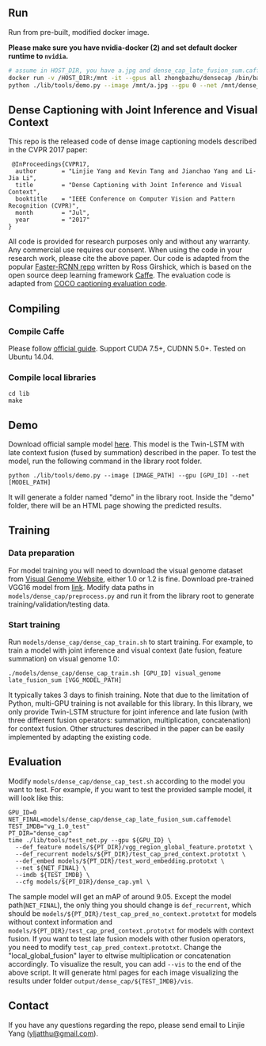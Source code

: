 ## Run

Run from pre-built, modified docker image.

**Please make sure you have nvidia-docker (2) and set default docker runtime to `nvidia`.**

```bash
# assume in HOST_DIR, you have a.jpg and dense_cap_late_fusion_sum.caffemodel
docker run -v /HOST_DIR:/mnt -it --gpus all zhongbazhu/densecap /bin/bash
python ./lib/tools/demo.py --image /mnt/a.jpg --gpu 0 --net /mnt/dense_cap_late_fusion_sum.caffemodel
```




## Dense Captioning with Joint Inference and Visual Context ##
This repo is the released code of dense image captioning models described in the CVPR 2017 paper:
```
 @InProceedings{CVPR17,
  author       = "Linjie Yang and Kevin Tang and Jianchao Yang and Li-Jia Li",
  title        = "Dense Captioning with Joint Inference and Visual Context",
  booktitle    = "IEEE Conference on Computer Vision and Pattern Recognition (CVPR)",
  month        = "Jul",
  year         = "2017"
}
```
All code is provided for research purposes only and without any warranty. Any commercial use requires our consent. When using the code in your research work, please cite the above paper.
Our code is adapted from the popular [Faster-RCNN repo](https://github.com/rbgirshick/py-faster-rcnn) written by Ross Girshick, which is based on the open source deep learning framework [Caffe](http://caffe.berkeleyvision.org/). The evaluation code is adapted from [COCO captioning evaluation code](https://github.com/tylin/coco-caption).


## Compiling ##

### Compile Caffe ###
Please follow [official guide](http://caffe.berkeleyvision.org/). Support CUDA 7.5+, CUDNN 5.0+. Tested on Ubuntu 14.04.
### Compile local libraries ###
```
cd lib
make
```
## Demo ##
Download official sample model [here](https://www.dropbox.com/s/9h57qtt7la5rc2m/dense_cap_late_fusion_sum.caffemodel?dl=0). This model is the Twin-LSTM with late context fusion (fused by summation) described in the paper. 
To test the model, run the following command in the library root folder.
```
python ./lib/tools/demo.py --image [IMAGE_PATH] --gpu [GPU_ID] --net [MODEL_PATH]
```
It will generate a folder named "demo" in the library root. Inside the "demo" folder, there will be an HTML page showing the predicted results.
## Training ##
### Data preparation ###
For model training you will need to download the visual genome dataset from [Visual Genome Website](http://visualgenome.org/api/v0/api_home.html), either 1.0 or 1.2 is fine.
Download pre-trained VGG16 model from [link](http://www.robots.ox.ac.uk/~vgg/software/very_deep/caffe/VGG_ILSVRC_16_layers.caffemodel).
Modify data paths in `models/dense_cap/preprocess.py` and run it from the library root to generate training/validation/testing data.

### Start training ###
Run `models/dense_cap/dense_cap_train.sh` to start training. For example, to train a model with joint inference and visual context (late fusion, feature summation) on visual genome 1.0:
```
./models/dense_cap/dense_cap_train.sh [GPU_ID] visual_genome late_fusion_sum [VGG_MODEL_PATH] 
```
It typically takes 3 days to finish training. Note that due to the limitation of Python, multi-GPU training is not available for this library.
In this library, we only provide Twin-LSTM structure for joint inference and late fusion (with three different fusion operators: summation, multiplication, concatenation) for context fusion. Other structures described in the paper can be easily implemented by adapting the existing code.
## Evaluation ##
Modify `models/dense_cap/dense_cap_test.sh` according to the model you want to test. For example, if you want to test the provided sample model, it will look like this:
```
GPU_ID=0
NET_FINAL=models/dense_cap/dense_cap_late_fusion_sum.caffemodel
TEST_IMDB="vg_1.0_test"
PT_DIR="dense_cap"
time ./lib/tools/test_net.py --gpu ${GPU_ID} \
  --def_feature models/${PT_DIR}/vgg_region_global_feature.prototxt \
  --def_recurrent models/${PT_DIR}/test_cap_pred_context.prototxt \
  --def_embed models/${PT_DIR}/test_word_embedding.prototxt \
  --net ${NET_FINAL} \
  --imdb ${TEST_IMDB} \
  --cfg models/${PT_DIR}/dense_cap.yml \
```
The sample model will get an mAP of around 9.05.
Except the model path(`NET_FINAL`), the only thing you should change is `def_recurrent`, which should be `models/${PT_DIR}/test_cap_pred_no_context.prototxt` for models without context information and `models/${PT_DIR}/test_cap_pred_context.prototxt` for models with context fusion.
If you want to test late fusion models with other fusion operators, you need to modify `test_cap_pred_context.prototxt`. Change the "local_global_fusion" layer to eltwise multiplication or concatenation accordingly.
To visualize the result, you can add `--vis` to the end of the above script. It will generate html pages for each image visualizing the results under folder `output/dense_cap/${TEST_IMDB}/vis`.

## Contact ##
If you have any questions regarding the repo, please send email to Linjie Yang (yljatthu@gmail.com).
